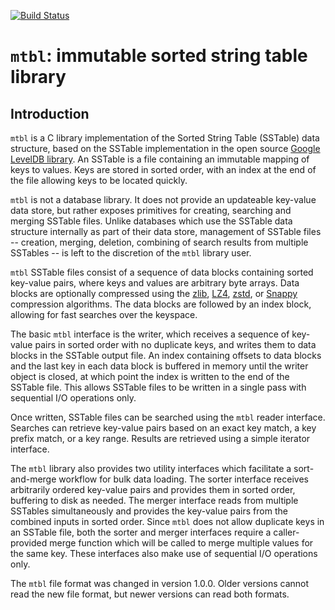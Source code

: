 [![Build Status](https://travis-ci.org/farsightsec/mtbl.png?branch=master)](https://travis-ci.org/farsightsec/mtbl)

`mtbl`: immutable sorted string table library
=============================================

Introduction
------------

`mtbl` is a C library implementation of the Sorted String Table (SSTable) data
structure, based on the SSTable implementation in the open source [Google
LevelDB library](http://code.google.com/p/leveldb/). An SSTable is a file
containing an immutable mapping of keys to values. Keys are stored in sorted
order, with an index at the end of the file allowing keys to be located quickly.

`mtbl` is not a database library. It does not provide an updateable key-value
data store, but rather exposes primitives for creating, searching and merging
SSTable files. Unlike databases which use the SSTable data structure internally
as part of their data store, management of SSTable files -- creation, merging,
deletion, combining of search results from multiple SSTables -- is left to the
discretion of the `mtbl` library user.

`mtbl` SSTable files consist of a sequence of data blocks containing sorted
key-value pairs, where keys and values are arbitrary byte arrays. Data blocks
are optionally compressed using the
[zlib](http://www.zlib.net/), [LZ4](https://github.com/Cyan4973/lz4),
[zstd](https://github.com/facebook/zstd), or
[Snappy](http://google.github.io/snappy/) compression algorithms. The data
blocks are followed by an index block, allowing for fast searches over the
keyspace.

The basic `mtbl` interface is the writer, which receives a sequence of key-value
pairs in sorted order with no duplicate keys, and writes them to data blocks in
the SSTable output file. An index containing offsets to data blocks and the last
key in each data block is buffered in memory until the writer object is closed,
at which point the index is written to the end of the SSTable file. This allows
SSTable files to be written in a single pass with sequential I/O operations
only.

Once written, SSTable files can be searched using the `mtbl` reader interface.
Searches can retrieve key-value pairs based on an exact key match, a key prefix
match, or a key range. Results are retrieved using a simple iterator interface.

The `mtbl` library also provides two utility interfaces which facilitate a
sort-and-merge workflow for bulk data loading. The sorter interface receives
arbitrarily ordered key-value pairs and provides them in sorted order, buffering
to disk as needed. The merger interface reads from multiple SSTables
simultaneously and provides the key-value pairs from the combined inputs in
sorted order. Since `mtbl` does not allow duplicate keys in an SSTable file,
both the sorter and merger interfaces require a caller-provided merge function
which will be called to merge multiple values for the same key. These interfaces
also make use of sequential I/O operations only.

The `mtbl` file format was changed in version 1.0.0. Older versions cannot read
the new file format, but newer versions can read both formats.
